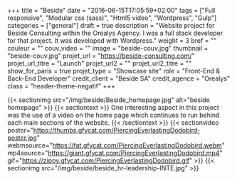 +++
title = "Beside"
date = "2016-06-15T17:05:59+02:00"
tags = ["Full responsive", "Modular css (sass)", "Html5 video", "Wordpress", "Gulp"]
categories = ["general"]
draft = true
description = "Website project for Beside Consulting within the Orealys Agency. I was a full stack developer for that project. It was developed with Wordpress."
weight = 3
bref = ""
couleur = ""
couv_video = ""
image = "beside-couv.jpg"
thumbnail = "beside-couv.jpg"
projet_url = "https://beside-consulting.com/"
projet_url_titre = "Launch"
projet_url2 = ""
projet_url2_titre = ""
show_for_paris = true
projet_type = "Showcase site"
role = "Front-End & Back-End Developer"
credit_client = "Beside SA"
credit_agence = "Orealys"
class = "header-theme-negatif"
+++
 


{{< sectionimg src="/img/beside/Beside_homepage.jpg" alt="beside homepage" >}}
{{< sectiontext >}}
One interesting aspect in this project was the use of a video on the home page which continues to run behind each main sections of the website.
{{< /sectiontext >}}
{{< sectionvideo poster="https://thumbs.gfycat.com/PiercingEverlastingDodobird-poster.jpg" webmsource="https://fat.gfycat.com/PiercingEverlastingDodobird.webm" mp4source="https://giant.gfycat.com/PiercingEverlastingDodobird.mp4" gif="https://zippy.gfycat.com/PiercingEverlastingDodobird.gif" >}}
{{< sectionimg src="/img/beside/beside_hr-leadership-INTE.jpg" >}}